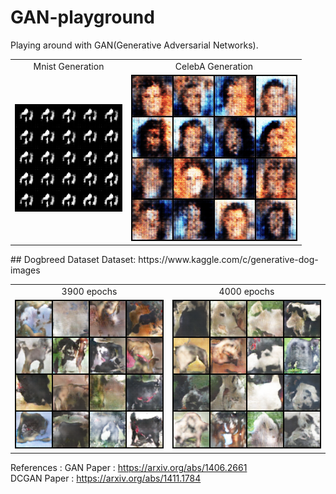 # GAN-playground
Playing around with GAN(Generative Adversarial Networks).

<table align='center'>
<tr align='center'>
<td> Mnist Generation </td>
<td> CelebA Generation </td>
</tr>
<tr>
<td><img src = '/mnist/sample_images/animation.gif'>
<td><img src = '/celeba/sample_images/animation.gif'>
</tr>
</table>
## Dogbreed Dataset
Dataset: https://www.kaggle.com/c/generative-dog-images
<table align=''>
<tr align='center'>
<td> 3900 epochs </td>
<td> 4000 epochs </td>
</tr>
<tr>
<td><img src = '/dogbreed/sample_images/3980.png'>
  <td><img src = '/dogbreed/sample_images/3996.png'>
</tr>
</table>

References :
GAN Paper : https://arxiv.org/abs/1406.2661
</br>
DCGAN Paper : https://arxiv.org/abs/1411.1784

